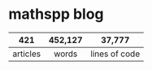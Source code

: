 # mathspp blog

<table class="stats-table">
    <thead>
        <tr>
            <th style="text-align: center;">421</th>
            <th style="text-align: center;">452,127</th>
            <th style="text-align: center;">37,777</th>
        </tr>
    </thead>
    <tbody>
        <tr>
            <td style="text-align: center;">articles</td>
            <td style="text-align: center;">words</td>
            <td style="text-align: center;">lines of code</td>
        </tr>
    </tbody>
</table>